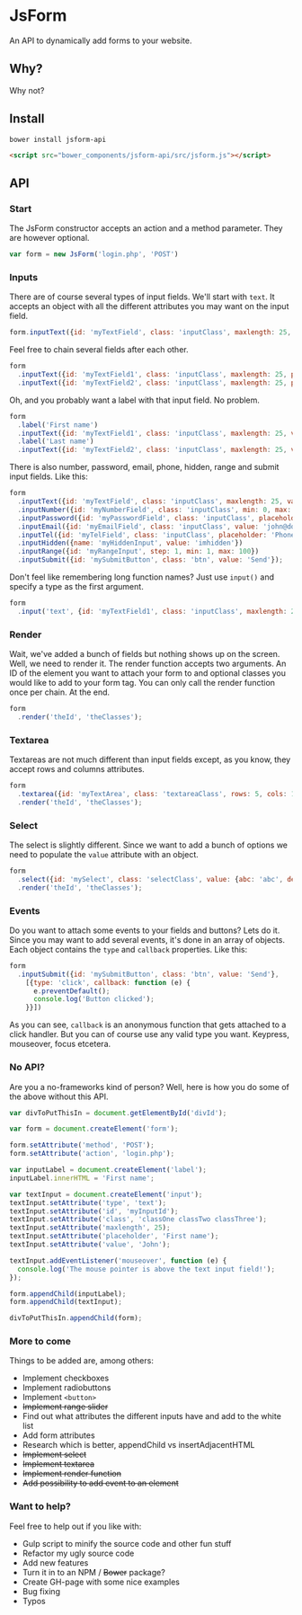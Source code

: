 # JsForm
An API to dynamically add forms to your website.

## Why?
Why not?

## Install
```bower install jsform-api```
```html
<script src="bower_components/jsform-api/src/jsform.js"></script>
```

## API

### Start
 The JsForm constructor accepts an action and a method parameter. They are however optional.
```Javascript
var form = new JsForm('login.php', 'POST')
```

### Inputs
There are of course several types of input fields.
We'll start with ```text```. It accepts an object with all the different attributes you may want on the input field.
```Javascript
form.inputText({id: 'myTextField', class: 'inputClass', maxlength: 25, placeholder: 'First name', value: 'John'});
```
Feel free to chain several fields after each other.
```Javascript
form
  .inputText({id: 'myTextField1', class: 'inputClass', maxlength: 25, placeholder: 'First name', value: 'John'})
  .inputText({id: 'myTextField2', class: 'inputClass', maxlength: 25, placeholder: 'Last name', value: 'Doh'});
```
Oh, and you probably want a label with that input field. No problem.
```Javascript
form
  .label('First name')
  .inputText({id: 'myTextField1', class: 'inputClass', maxlength: 25, value: 'John'})
  .label('Last name')
  .inputText({id: 'myTextField2', class: 'inputClass', maxlength: 25, value: 'Doh'});
```
There is also number, password, email, phone, hidden, range and submit input fields. Like this:
```Javascript
form
  .inputText({id: 'myTextField', class: 'inputClass', maxlength: 25, value: 'John'})
  .inputNumber({id: 'myNumberField', class: 'inputClass', min: 0, max: 100})
  .inputPassword({id: 'myPasswordField', class: 'inputClass', placeholder: 'Password', value: 'hunter2'})
  .inputEmail({id: 'myEmailField', class: 'inputClass', value: 'john@doh.com'})
  .inputTel({id: 'myTelField', class: 'inputClass', placeholder: 'Phone number', disabled: 'disabled'})
  .inputHidden({name: 'myHiddenInput', value: 'imhidden'})
  .inputRange({id: 'myRangeInput', step: 1, min: 1, max: 100})
  .inputSubmit({id: 'mySubmitButton', class: 'btn', value: 'Send'});
```
Don't feel like remembering long function names? Just use ```input()``` and specify a type as the first argument.
```Javascript
form
  .input('text', {id: 'myTextField1', class: 'inputClass', maxlength: 25, value: 'John'});
```

### Render
Wait, we've added a bunch of fields but nothing shows up on the screen. Well, we need to render it. The render function accepts two arguments. An ID of the element you want to attach your form to and optional classes you would like to add to your form tag. You can only call the render function once per chain. At the end.
```Javascript
form
  .render('theId', 'theClasses');
```

### Textarea
Textareas are not much different than input fields except, as you know, they accept rows and columns attributes.
```Javascript
form
  .textarea({id: 'myTextArea', class: 'textareaClass', rows: 5, cols: 100, placeholder: 'Write something here'})
  .render('theId', 'theClasses');
```

### Select
The select is slightly different. Since we want to add a bunch of options we need to populate the ```value``` attribute with an object.
```Javascript
form
  .select({id: 'mySelect', class: 'selectClass', value: {abc: 'abc', def: 'def', ghj: 'ghj'}})
  .render('theId', 'theClasses');
```

### Events
Do you want to attach some events to your fields and buttons? Lets do it. Since you may want to add several events, it's done in an array of objects. Each object contains the ```type``` and ```callback``` properties. Like this:
```Javascript
form
  .inputSubmit({id: 'mySubmitButton', class: 'btn', value: 'Send'},
    [{type: 'click', callback: function (e) {
      e.preventDefault();
      console.log('Button clicked');
    }}])
```
As you can see, ```callback``` is an anonymous function that gets attached to a click handler. But you can of course use any valid type you want. Keypress, mouseover, focus etcetera.

### No API?
Are you a no-frameworks kind of person? Well, here is how you do some of the above without this API.
```Javascript
var divToPutThisIn = document.getElementById('divId');

var form = document.createElement('form');

form.setAttribute('method', 'POST');
form.setAttribute('action', 'login.php');

var inputLabel = document.createElement('label');
inputLabel.innerHTML = 'First name';

var textInput = document.createElement('input');
textInput.setAttribute('type', 'text');
textInput.setAttribute('id', 'myInputId');
textInput.setAttribute('class', 'classOne classTwo classThree');
textInput.setAttribute('maxlength', 25);
textInput.setAttribute('placeholder', 'First name');
textInput.setAttribute('value', 'John');

textInput.addEventListener('mouseover', function (e) {
  console.log('The mouse pointer is above the text input field!');
});

form.appendChild(inputLabel);
form.appendChild(textInput);

divToPutThisIn.appendChild(form);
```

### More to come
Things to be added are, among others:
* Implement checkboxes
* Implement radiobuttons
* Implement ```<button>```
* ~~Implement range slider~~
* Find out what attributes the different inputs have and add to the white list
* Add form attributes
* Research which is better, appendChild vs insertAdjacentHTML
* ~~Implement select~~
* ~~Implement textarea~~
* ~~Implement render function~~
* ~~Add possibility to add event to an element~~

### Want to help?
Feel free to help out if you like with:
* Gulp script to minify the source code and other fun stuff
* Refactor my ugly source code
* Add new features
* Turn it in to an NPM / ~~Bower~~ package?
* Create GH-page with some nice examples
* Bug fixing
* Typos
